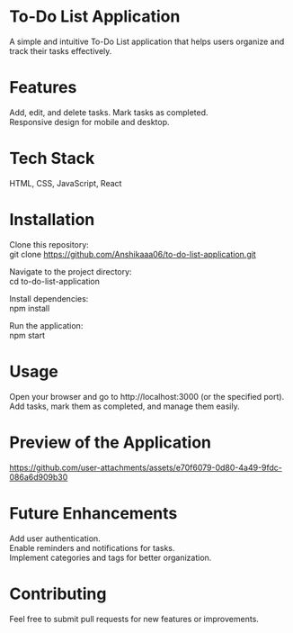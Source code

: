 # To-Do List Application
A simple and intuitive To-Do List application that helps users organize and track their tasks effectively.

# Features
Add, edit, and delete tasks. 
Mark tasks as completed.  
Responsive design for mobile and desktop.  


# Tech Stack
HTML, CSS, JavaScript, React 


# Installation
Clone this repository:  
git clone https://github.com/Anshikaaa06/to-do-list-application.git  

Navigate to the project directory:  
cd to-do-list-application  

Install dependencies:  
npm install  

Run the application:  
npm start  
# Usage
Open your browser and go to http://localhost:3000 (or the specified port). 
Add tasks, mark them as completed, and manage them easily.  


# Preview of the Application
https://github.com/user-attachments/assets/e70f6079-0d80-4a49-9fdc-086a6d909b30


# Future Enhancements
Add user authentication.  
Enable reminders and notifications for tasks.  
Implement categories and tags for better organization.  

# Contributing
Feel free to submit pull requests for new features or improvements.
